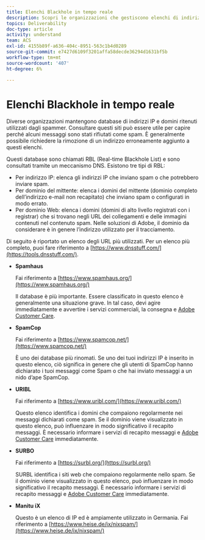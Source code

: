 ```yaml
---
title: Elenchi Blackhole in tempo reale
description: Scopri le organizzazioni che gestiscono elenchi di indirizzi IP e domini che probabilmente verranno utilizzati dagli spammer.
topics: Deliverability
doc-type: article
activity: understand
team: ACS
exl-id: 4155b89f-a636-404c-8951-563c1b4d0289
source-git-commit: e7427d6109f3201affa58decde36294d1631bf5b
workflow-type: tm+mt
source-wordcount: '407'
ht-degree: 6%

---
```


# Elenchi Blackhole in tempo reale

Diverse organizzazioni mantengono database di indirizzi IP e domini ritenuti utilizzati dagli spammer. Consultare questi siti può essere utile per capire perché alcuni messaggi sono stati rifiutati come spam. È generalmente possibile richiedere la rimozione di un indirizzo erroneamente aggiunto a questi elenchi.

Questi database sono chiamati RBL (Real-time Blackhole List) e sono consultati tramite un meccanismo DNS. Esistono tre tipi di RBL:

* Per indirizzo IP: elenca gli indirizzi IP che inviano spam o che potrebbero inviare spam.
* Per dominio del mittente: elenca i domini del mittente (dominio completo dell’indirizzo e-mail non recapitato) che inviano spam o configurati in modo errato.
* Per dominio Web: elenca i domini (domini di alto livello registrati con i registrar) che si trovano negli URL dei collegamenti e delle immagini contenuti nel contenuto spam. Nelle soluzioni di Adobe, il dominio da considerare è in genere l’indirizzo utilizzato per il tracciamento.

Di seguito è riportato un elenco degli URL più utilizzati. Per un elenco più completo, puoi fare riferimento a [https://www.dnsstuff.com/](https://tools.dnsstuff.com/).

* **Spamhaus**

   Fai riferimento a [https://www.spamhaus.org/](https://www.spamhaus.org/)

   Il database è più importante. Essere classificato in questo elenco è generalmente una situazione grave. In tal caso, devi agire immediatamente e avvertire i servizi commerciali, la consegna e [Adobe Customer Care](https://helpx.adobe.com/it/enterprise/admin-guide.html/enterprise/using/support-for-experience-cloud.ug.html).

* **SpamCop**

   Fai riferimento a [https://www.spamcop.net/](https://www.spamcop.net/)

   È uno dei database più rinomati. Se uno dei tuoi indirizzi IP è inserito in questo elenco, ciò significa in genere che gli utenti di SpamCop hanno dichiarato i tuoi messaggi come Spam o che hai inviato messaggi a un nido d’ape SpamCop.

* **URIBL**

   Fai riferimento a [https://www.uribl.com/](https://www.uribl.com/)

   Questo elenco identifica i domini che compaiono regolarmente nei messaggi dichiarati come spam. Se il dominio viene visualizzato in questo elenco, può influenzare in modo significativo il recapito messaggi. È necessario informare i servizi di recapito messaggi e [Adobe Customer Care](https://helpx.adobe.com/enterprise/admin-guide.html/enterprise/using/support-for-experience-cloud.ug.html) immediatamente.

* **SURBO**

   Fai riferimento a [https://surbl.org/](https://surbl.org/)

   SURBL identifica i siti web che compaiono regolarmente nello spam. Se il dominio viene visualizzato in questo elenco, può influenzare in modo significativo il recapito messaggi. È necessario informare i servizi di recapito messaggi e [Adobe Customer Care](https://helpx.adobe.com/enterprise/admin-guide.html/enterprise/using/support-for-experience-cloud.ug.html) immediatamente.

* **Manitu iX**

   Questo è un elenco di IP ed è ampiamente utilizzato in Germania. Fai riferimento a [https://www.heise.de/ix/nixspam/](https://www.heise.de/ix/nixspam/)

<!--* SORBS

  [https://www.nl.sorbs.net](https://www.nl.sorbs.net) compiles a list of IP addresses that are reputed to be dynamic IP address (i.e. attributed temporarily to ISP subscribers) or "open relay" addresses. Certain domains check whether the IP address of a sender is not listed on this site before accepting email. Checking the IP addresses on this site can prove useful.-->
